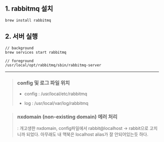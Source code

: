 ## 1. rabbitmq 설치

```
brew install rabbitmq
```

## 2. 서버 실행

```
// background
brew services start rabbitmq

// foreground
/usr/local/opt/rabbitmq/sbin/rabbitmq-server
```

---

> ### config 및 로그 파일 위치
>
> - config : /usr/local/etc/rabbitmq
>
> - log : /usr/local/var/log/rabbitmq

> ### nxdomain (non-existing domain) 에러 처리
>
> : 개고생한 nxdomain,
> config파일에서 rabbit@localhost -> rabbit으로 고치니까 되었다.
> 아무래도 내 맥북은 localhost alias가 잘 안되어있는듯 하다.
